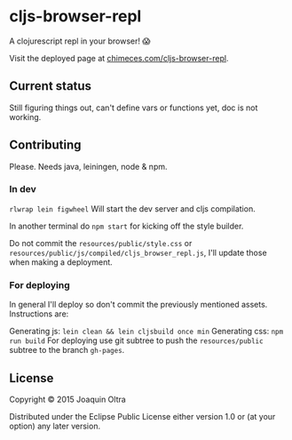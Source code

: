 # cljs-browser-repl

A clojurescript repl in your browser! 😱

Visit the deployed page at
[chimeces.com/cljs-browser-repl](http://chimeces.com/cljs-browser-repl/).

## Current status

Still figuring things out, can't define vars or functions yet, doc is not
working.

## Contributing

Please. Needs java, leiningen, node & npm.

### In dev

`rlwrap lein figwheel` Will start the dev server and cljs compilation.

In another terminal do `npm start` for kicking off the style builder.

Do not commit the `resources/public/style.css` or
`resources/public/js/compiled/cljs_browser_repl.js`, I'll update those when
making a deployment.

### For deploying

In general I'll deploy so don't commit the previously mentioned assets.
Instructions are:

Generating js: `lein clean && lein cljsbuild once min`
Generating css: `npm run build`
For deploying use git subtree to push the `resources/public` subtree to the
branch `gh-pages`.

## License

Copyright © 2015 Joaquin Oltra

Distributed under the Eclipse Public License either version 1.0 or (at your option) any later version.
